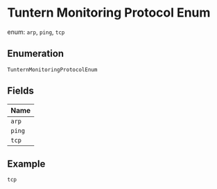 
# Tuntern Monitoring Protocol Enum

enum: `arp`, `ping`, `tcp`

## Enumeration

`TunternMonitoringProtocolEnum`

## Fields

| Name |
|  --- |
| `arp` |
| `ping` |
| `tcp` |

## Example

```
tcp
```

